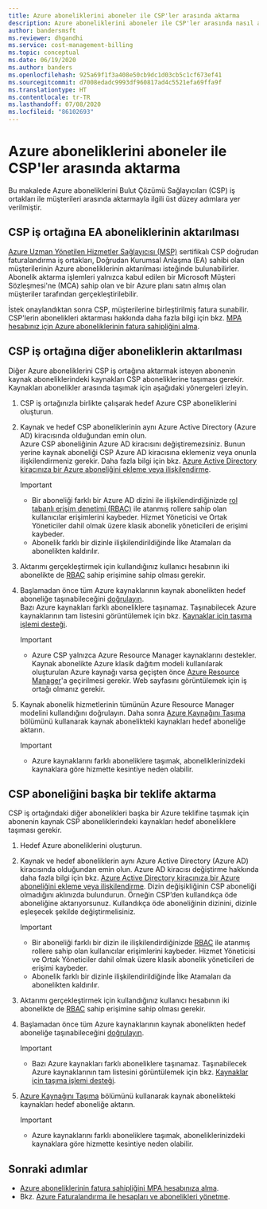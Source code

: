 ```yaml
---
title: Azure aboneliklerini aboneler ile CSP'ler arasında aktarma
description: Azure aboneliklerini aboneler ile CSP'ler arasında nasıl aktarabileceğinizi öğrenin.
author: bandersmsft
ms.reviewer: dhgandhi
ms.service: cost-management-billing
ms.topic: conceptual
ms.date: 06/19/2020
ms.author: banders
ms.openlocfilehash: 925a69f1f3a408e50cb9dc1d03cb5c1cf673ef41
ms.sourcegitcommit: d7008edadc9993df960817ad4c5521efa69ffa9f
ms.translationtype: HT
ms.contentlocale: tr-TR
ms.lasthandoff: 07/08/2020
ms.locfileid: "86102693"
---
```

# <a name="transfer-azure-subscriptions-between-subscribers-and-csps"></a>Azure aboneliklerini aboneler ile CSP'ler arasında aktarma

Bu makalede Azure aboneliklerini Bulut Çözümü Sağlayıcıları (CSP) iş ortakları ile müşterileri arasında aktarmayla ilgili üst düzey adımlara yer verilmiştir.

## <a name="transfer-ea-subscriptions-to-a-csp-partner"></a>CSP iş ortağına EA aboneliklerinin aktarılması

[Azure Uzman Yönetilen Hizmetler Sağlayıcısı (MSP)](https://partner.microsoft.com/membership/azure-expert-msp) sertifikalı CSP doğrudan faturalandırma iş ortakları, Doğrudan Kurumsal Anlaşma (EA) sahibi olan müşterilerinin Azure aboneliklerinin aktarılması isteğinde bulunabilirler. Abonelik aktarma işlemleri yalnızca kabul edilen bir Microsoft Müşteri Sözleşmesi'ne (MCA) sahip olan ve bir Azure planı satın almış olan müşteriler tarafından gerçekleştirilebilir.

İstek onaylandıktan sonra CSP, müşterilerine birleştirilmiş fatura sunabilir. CSP'lerin abonelikleri aktarması hakkında daha fazla bilgi için bkz. [MPA hesabınız için Azure aboneliklerinin fatura sahipliğini alma](mpa-request-ownership.md).

## <a name="other-subscription-transfers-to-a-csp-partner"></a>CSP iş ortağına diğer aboneliklerin aktarılması

Diğer Azure aboneliklerini CSP iş ortağına aktarmak isteyen abonenin kaynak aboneliklerindeki kaynakları CSP aboneliklerine taşıması gerekir. Kaynakları abonelikler arasında taşımak için aşağıdaki yönergeleri izleyin.

1. CSP iş ortağınızla birlikte çalışarak hedef Azure CSP aboneliklerini oluşturun.
1. Kaynak ve hedef CSP aboneliklerinin aynı Azure Active Directory (Azure AD) kiracısında olduğundan emin olun.  
    Azure CSP aboneliğinin Azure AD kiracısını değiştiremezsiniz. Bunun yerine kaynak aboneliği CSP Azure AD kiracısına eklemeniz veya onunla ilişkilendirmeniz gerekir. Daha fazla bilgi için bkz. [Azure Active Directory kiracınıza bir Azure aboneliğini ekleme veya ilişkilendirme](../../active-directory/fundamentals/active-directory-how-subscriptions-associated-directory.md).
    > [!IMPORTANT]
    > - Bir aboneliği farklı bir Azure AD dizini ile ilişkilendirdiğinizde [rol tabanlı erişim denetimi (RBAC)](../../role-based-access-control/role-assignments-portal.md) ile atanmış rollere sahip olan kullanıcılar erişimlerini kaybeder. Hizmet Yöneticisi ve Ortak Yöneticiler dahil olmak üzere klasik abonelik yöneticileri de erişimi kaybeder.
    > - Abonelik farklı bir dizinle ilişkilendirildiğinde İlke Atamaları da abonelikten kaldırılır.
1. Aktarımı gerçekleştirmek için kullandığınız kullanıcı hesabının iki abonelikte de [RBAC](add-change-subscription-administrator.md) sahip erişimine sahip olması gerekir.
1. Başlamadan önce tüm Azure kaynaklarının kaynak abonelikten hedef aboneliğe taşınabileceğini [doğrulayın](/rest/api/resources/resources/validatemoveresources).  
    Bazı Azure kaynakları farklı aboneliklere taşınamaz. Taşınabilecek Azure kaynaklarının tam listesini görüntülemek için bkz. [Kaynaklar için taşıma işlemi desteği](../../azure-resource-manager/management/move-support-resources.md).
    > [!IMPORTANT]
    >  - Azure CSP yalnızca Azure Resource Manager kaynaklarını destekler. Kaynak abonelikte Azure klasik dağıtım modeli kullanılarak oluşturulan Azure kaynağı varsa geçişten önce [Azure Resource Manager](https://docs.microsoft.com/azure/cloud-solution-provider/migration/ea-payg-to-azure-csp/ea-open-direct-asm-to-arm)'a geçirilmesi gerekir. Web sayfasını görüntülemek için iş ortağı olmanız gerekir.

1. Kaynak abonelik hizmetlerinin tümünün Azure Resource Manager modelini kullandığını doğrulayın. Daha sonra [Azure Kaynağını Taşıma](../../azure-resource-manager/management/move-resource-group-and-subscription.md) bölümünü kullanarak kaynak abonelikteki kaynakları hedef aboneliğe aktarın.
    > [!IMPORTANT]
    >  - Azure kaynaklarını farklı aboneliklere taşımak, aboneliklerinizdeki kaynaklara göre hizmette kesintiye neden olabilir.

## <a name="transfer-csp-subscription-to-other-offer"></a>CSP aboneliğini başka bir teklife aktarma

CSP iş ortağındaki diğer abonelikleri başka bir Azure teklifine taşımak için abonenin kaynak CSP aboneliklerindeki kaynakları hedef aboneliklere taşıması gerekir.

1. Hedef Azure aboneliklerini oluşturun.
1. Kaynak ve hedef aboneliklerin aynı Azure Active Directory (Azure AD) kiracısında olduğundan emin olun. Azure AD kiracısı değiştirme hakkında daha fazla bilgi için bkz. [Azure Active Directory kiracınıza bir Azure aboneliğini ekleme veya ilişkilendirme](../../active-directory/fundamentals/active-directory-how-subscriptions-associated-directory.md).
    Dizin değişikliğinin CSP aboneliği olmadığını aklınızda bulundurun. Örneğin CSP’den kullandıkça öde aboneliğine aktarıyorsunuz. Kullandıkça öde aboneliğinin dizinini, dizinle eşleşecek şekilde değiştirmelisiniz.

    > [!IMPORTANT]
    >  - Bir aboneliği farklı bir dizin ile ilişkilendirdiğinizde [RBAC](../../role-based-access-control/role-assignments-portal.md) ile atanmış rollere sahip olan kullanıcılar erişimlerini kaybeder. Hizmet Yöneticisi ve Ortak Yöneticiler dahil olmak üzere klasik abonelik yöneticileri de erişimi kaybeder.
    >  - Abonelik farklı bir dizinle ilişkilendirildiğinde İlke Atamaları da abonelikten kaldırılır.

1. Aktarımı gerçekleştirmek için kullandığınız kullanıcı hesabının iki abonelikte de [RBAC](add-change-subscription-administrator.md) sahip erişimine sahip olması gerekir.
1. Başlamadan önce tüm Azure kaynaklarının kaynak abonelikten hedef aboneliğe taşınabileceğini [doğrulayın](/rest/api/resources/resources/validatemoveresources).
    > [!IMPORTANT]
    >  - Bazı Azure kaynakları farklı aboneliklere taşınamaz. Taşınabilecek Azure kaynaklarının tam listesini görüntülemek için bkz. [Kaynaklar için taşıma işlemi desteği](../../azure-resource-manager/management/move-support-resources.md).

1. [Azure Kaynağını Taşıma](../../azure-resource-manager/management/move-resource-group-and-subscription.md) bölümünü kullanarak kaynak abonelikteki kaynakları hedef aboneliğe aktarın.
    > [!IMPORTANT]
    >  - Azure kaynaklarını farklı aboneliklere taşımak, aboneliklerinizdeki kaynaklara göre hizmette kesintiye neden olabilir.

## <a name="next-steps"></a>Sonraki adımlar
- [Azure aboneliklerinin fatura sahipliğini MPA hesabınıza alma](mpa-request-ownership.md).
- Bkz. [Azure Faturalandırma ile hesapları ve abonelikleri yönetme](../index.yml).
